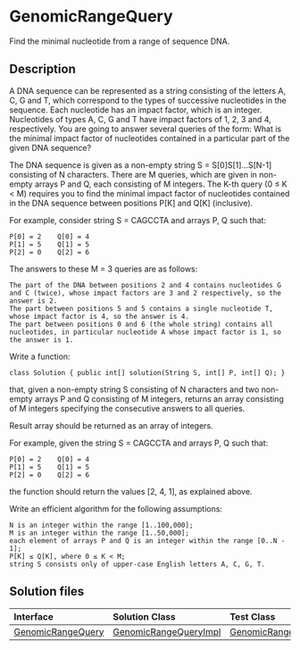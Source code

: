 # GenomicRangeQuery

Find the minimal nucleotide from a range of sequence DNA.

## Description

A DNA sequence can be represented as a string consisting of the letters A, C, G and T, which correspond to the types of successive nucleotides in the sequence. Each nucleotide has an impact factor, which is an integer. Nucleotides of types A, C, G and T have impact factors of 1, 2, 3 and 4, respectively. You are going to answer several queries of the form: What is the minimal impact factor of nucleotides contained in a particular part of the given DNA sequence?

The DNA sequence is given as a non-empty string S = S[0]S[1]...S[N-1] consisting of N characters. There are M queries, which are given in non-empty arrays P and Q, each consisting of M integers. The K-th query (0 ≤ K < M) requires you to find the minimal impact factor of nucleotides contained in the DNA sequence between positions P[K] and Q[K] (inclusive).

For example, consider string S = CAGCCTA and arrays P, Q such that:

    P[0] = 2    Q[0] = 4
    P[1] = 5    Q[1] = 5
    P[2] = 0    Q[2] = 6

The answers to these M = 3 queries are as follows:

	The part of the DNA between positions 2 and 4 contains nucleotides G and C (twice), whose impact factors are 3 and 2 respectively, so the answer is 2.
	The part between positions 5 and 5 contains a single nucleotide T, whose impact factor is 4, so the answer is 4.
	The part between positions 0 and 6 (the whole string) contains all nucleotides, in particular nucleotide A whose impact factor is 1, so the answer is 1.

Write a function:

	class Solution { public int[] solution(String S, int[] P, int[] Q); }

that, given a non-empty string S consisting of N characters and two non-empty arrays P and Q consisting of M integers, returns an array consisting of M integers specifying the consecutive answers to all queries.

Result array should be returned as an array of integers.

For example, given the string S = CAGCCTA and arrays P, Q such that:

    P[0] = 2    Q[0] = 4
    P[1] = 5    Q[1] = 5
    P[2] = 0    Q[2] = 6

the function should return the values [2, 4, 1], as explained above.

Write an efficient algorithm for the following assumptions:

	N is an integer within the range [1..100,000];
	M is an integer within the range [1..50,000];
	each element of arrays P and Q is an integer within the range [0..N - 1];
	P[K] ≤ Q[K], where 0 ≤ K < M;
	string S consists only of upper-case English letters A, C, G, T.

## Solution files

|  Interface | Solution Class  | Test Class  |
| :------------ | :------------ | :------------ |
| [GenomicRangeQuery](../../../src/main/java/com/iamandu/codechallenger/problems/codility/prefixsums/GenomicRangeQuery.java)  |  [GenomicRangeQueryImpl](../../../src/main/java/com/iamandu/codechallenger/solutions/wescley/codility/prefixsums/GenomicRangeQueryImpl.java) | [GenomicRangeQueryTest](../../../src/test/java/com/iamandu/codechallenger/solutions/wescley/codility/prefixsums/GenomicRangeQueryTest.java)  |
